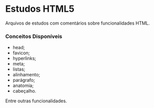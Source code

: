 # Estudos HTML5

Arquivos de estudos com comentários sobre funcionalidades HTML.

### Conceitos Disponíveis

* head;
* favicon;
* hyperlinks;
* meta;
* listas;
* alinhamento;
* parágrafo;
* anatomia;
* cabeçalho.

Entre outras funcionalidades.

